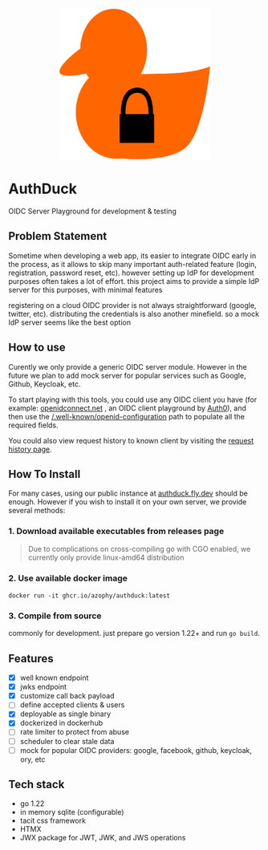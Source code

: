 <p align="center">
  <img width="300" height="300" src="./resources/assets/logo.png?raw=true" alt="Authduck Logo" />
</p>

# AuthDuck
OIDC Server Playground for development & testing

## Problem Statement

Sometime when developing a web app, its easier to integrate OIDC early in the process, as it allows to skip many important auth-related feature (login, registration, password reset, etc). however setting up IdP for development purposes often takes a lot of effort. this project aims to provide a simple IdP server for this purposes, with minimal features

registering on a cloud OIDC provider is not always straightforward (google, twitter, etc). distributing the credentials is also another minefield. so a mock IdP server seems like the best option

## How to use

Curently we only provide a generic OIDC server module. However in the future we plan to add mock server for popular services such as Google, Github, Keycloak, etc.

To start playing with this tools, you could use any OIDC client you have (for example: <a href="https://openidconnect.net" target="_blank">openidconnect.net</a> , an OIDC client playground by <a href="https://auth0.com" target="_blank">Auth0</a>), and then use the <a href="https://authduck.fly.dev/case/generic/.well-known/openid-configuration">/.well-known/openid-configuration</a> path to populate all the required fields.

You could also view request history to known client by visiting the <a target="_blank" href="./manage/history">request history page</a>.

## How To Install

For many cases, using our public instance at <a target="_blank" href="https://authduck.fly.dev">authduck.fly.dev</a> should be enough. However if you wish to install it on your own server, we provide several methods:

### 1. Download available executables from releases page

> Due to complications on cross-compiling go with CGO enabled, we currently only provide linux-amd64 distribution

### 2. Use available docker image

```
docker run -it ghcr.io/azophy/authduck:latest
```

### 3. Compile from source

commonly for development. just prepare go version 1.22+ and run `go build`.

## Features
- [x] well known endpoint
- [x] jwks endpoint
- [x] customize call back payload
- [ ] define accepted clients & users
- [x] deployable as single binary
- [x] dockerized in dockerhub
- [ ] rate limiter to protect from abuse
- [ ] scheduler to clear stale data
- [ ] mock for popular OIDC providers: google, facebook, github, keycloak, ory, etc

## Tech stack
- go 1.22
- in memory sqlite (configurable)
- tacit css framework
- HTMX
- JWX package for JWT, JWK, and JWS operations


